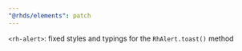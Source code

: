 ```yaml
---
"@rhds/elements": patch
---
```

`<rh-alert>`: fixed styles and typings for the `RhAlert.toast()` method
